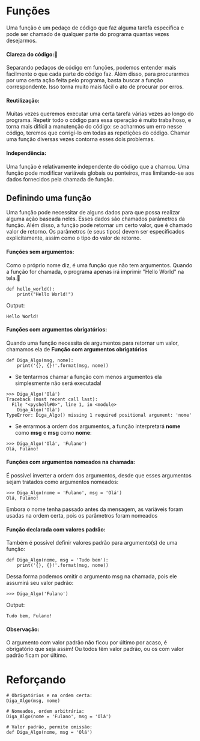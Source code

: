 # Funções

Uma função é um pedaço de código que faz alguma tarefa específica e pode ser chamado de qualquer parte do programa quantas vezes desejarmos.

#### Clareza do código:
Separando pedaços de código em funções, podemos entender mais facilmente o que cada parte do código faz. Além disso, para procurarmos por uma certa ação feita pelo programa, basta buscar a função correspondente. Isso torna muito mais fácil o ato de procurar por erros.

#### Reutilização:

Muitas vezes queremos executar uma certa tarefa várias vezes ao longo do programa. Repetir todo o código para essa operação é muito trabalhoso, e torna mais difícil a manutenção do código: se acharmos um erro nesse código, teremos que corrigí-lo em todas as repetições do código. Chamar uma função diversas vezes contorna esses dois problemas.

#### Independência:

Uma função é relativamente independente do código que a chamou. Uma função pode modificar variáveis globais ou ponteiros, mas limitando-se aos dados fornecidos pela chamada de função.


## Definindo uma função

Uma função pode necessitar de alguns dados para que possa realizar alguma ação baseada neles. Esses dados são chamados parâmetros da função. Além disso, a função pode retornar um certo valor, que é chamado valor de retorno. Os parâmetros (e seus tipos) devem ser especificados explicitamente, assim como o tipo do valor de retorno.

#### Funções sem argumentos:

Como o próprio nome diz, é uma função que não tem argumentos. Quando a função for chamada, o programa apenas irá imprimir "Hello World" na tela.

```
def hello_world():
	print("Hello World!")
```
Output:

```
Hello World!
```

#### Funções com argumentos obrigatórios:

Quando uma função necessita de argumentos para retornar um valor, chamamos ela de **Função com argumentos obrigatórios**

```
def Diga_Algo(msg, nome):
    print('{}, {}!'.format(msg, nome))
```

- Se tentarmos chamar a função com menos argumentos ela simplesmente não será executada!

```
>>> Diga_Algo('Olá')
Traceback (most recent call last):
  File "<pyshell#0>", line 1, in <module>
    Diga_Algo('Olá')
TypeError: Diga_Algo() missing 1 required positional argument: 'nome'
```

- Se errarmos a ordem dos argumentos, a função interpretará **nome** como **msg** e **msg** como **nome**:

```
>>> Diga_Algo('Olá', 'Fulano')
Olá, Fulano!
```

#### Funções com argumentos nomeados na chamada:

É possível inverter a ordem dos argumentos, desde que esses argumentos sejam tratados como argumentos nomeados:

```
>>> Diga_Algo(nome = 'Fulano', msg = 'Olá')
Olá, Fulano!
```

Embora o nome tenha passado antes da mensagem, as variáveis foram usadas na ordem certa, pois os parâmetros foram nomeados

#### Função declarada com valores padrão:

Também é possível definir valores padrão para argumento(s) de uma função:

```
def Diga_Algo(nome, msg = 'Tudo bem'):
	print('{}, {}!'.format(msg, nome))
```

Dessa forma podemos omitir o argumento msg na chamada, pois ele assumirá seu valor padrão:

```
>>> Diga_Algo('Fulano')
```
Output:

```
Tudo bem, Fulano!
```

#### Observação:

O argumento com valor padrão não ficou por último por acaso, é obrigatório que seja assim! Ou todos têm valor padrão, ou os com valor padrão ficam por último.

# Reforçando

```
# Obrigatórios e na ordem certa:
Diga_Algo(msg, nome)

# Nomeados, ordem arbitrária:
Diga_Algo(nome = 'Fulano', msg = 'Olá')

# Valor padrão, permite omissão:
def Diga_Algo(nome, msg = 'Olá')
```
